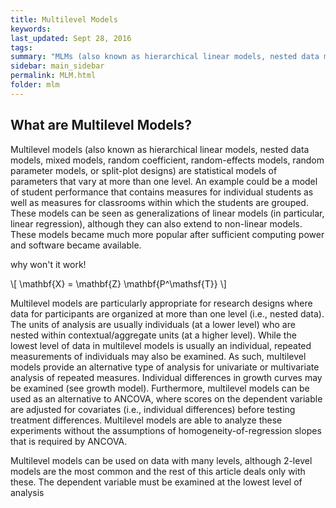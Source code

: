 ```yaml
---
title: Multilevel Models
keywords: 
last_updated: Sept 28, 2016
tags: 
summary: "MLMs (also known as hierarchical linear models, nested data models, mixed models, random coefficient, random-effects models, random parameter models, or split-plot designs) are statistical models of parameters that vary at more than one level."
sidebar: main_sidebar
permalink: MLM.html
folder: mlm
---
```


## What are Multilevel Models?

Multilevel models (also known as hierarchical linear models, nested data models, mixed models, random coefficient, random-effects models, random parameter models, or split-plot designs) are statistical models of parameters that vary at more than one level. An example could be a model of student performance that contains measures for individual students as well as measures for classrooms within which the students are grouped. These models can be seen as generalizations of linear models (in particular, linear regression), although they can also extend to non-linear models. These models became much more popular after sufficient computing power and software became available.

why won't it work!

\\[ \mathbf{X} = \mathbf{Z} \mathbf{P^\mathsf{T}} \\]





Multilevel models are particularly appropriate for research designs where data for participants are organized at more than one level (i.e., nested data). The units of analysis are usually individuals (at a lower level) who are nested within contextual/aggregate units (at a higher level). While the lowest level of data in multilevel models is usually an individual, repeated measurements of individuals may also be examined. As such, multilevel models provide an alternative type of analysis for univariate or multivariate analysis of repeated measures. Individual differences in growth curves may be examined (see growth model). Furthermore, multilevel models can be used as an alternative to ANCOVA, where scores on the dependent variable are adjusted for covariates (i.e., individual differences) before testing treatment differences. Multilevel models are able to analyze these experiments without the assumptions of homogeneity-of-regression slopes that is required by ANCOVA.

Multilevel models can be used on data with many levels, although 2-level models are the most common and the rest of this article deals only with these. The dependent variable must be examined at the lowest level of analysis


